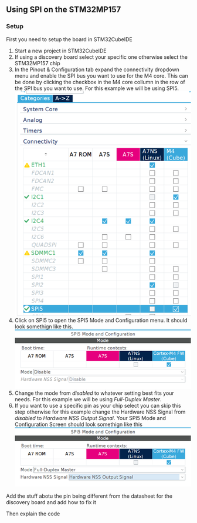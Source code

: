 ## Using SPI on the STM32MP157

### Setup

First you need to setup the board in STM32CubeIDE

1. Start a new project in STM32CubeIDE
2. If using a discovery board select your specific one otherwise select the STM32MP157 chip
3. In the Pinout & Configuration tab expand the connectivity dropdown menu and enable the SPI bus you want to use for the M4 core. This can be done by clicking the checkbox in the M4 core collumn in the row of the SPI bus you want to use. For this example we will be using SPI5.
![Selecting SPI5](/images/selectingSPI5.png)
4. Click on SPI5 to open the SPI5 Mode and Configuration menu. It should look somethign like this.
![Mode and Configuration Menu](/images/SPI5ModeAndConfigurationMenu.png)
5. Change the mode from *disabled* to whatever setting best fits your needs. For this example we will be using *Full-Duplex Master*.
6. If you want to use a specific pin as your chip select you can skip this step otherwise for this example change the Hardware NSS Signal from *disabled* to *Hardware NSS Output Signal*. Your SPI5 Mode and Configuration Screen should look somethign like this
![Mode and Configuration Screen final Setup](/images/SPI5ModeAndConfigurationFinalSetup.png)


Add the stuff abotu the pin being different from the datasheet for the discovery board and add how to fix it

Then explain the code